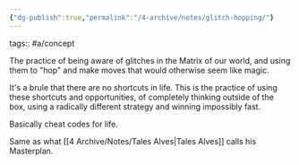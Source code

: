 ```yaml
---
{"dg-publish":true,"permalink":"/4-archive/notes/glitch-hopping/"}
---
```


tags:: #a/concept 

The practice of being aware of glitches in the Matrix of our world, and using them to "hop" and make moves that would otherwise seem like magic.

It's a brule that there are no shortcuts in life. This is the practice of using these shortcuts and opportunities, of completely thinking outside of the box, using a radically different strategy and winning impossibly fast.

Basically cheat codes for life.

Same as what [[4 Archive/Notes/Tales Alves\|Tales Alves]] calls his Masterplan.